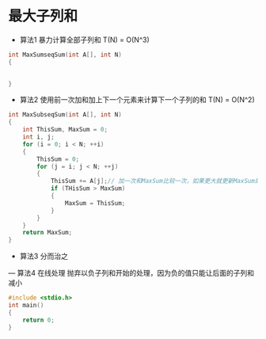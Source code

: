 # 最大子列和
- 算法1
暴力计算全部子列和
T(N) = O(N^3)
```c
int MaxSumseqSum(int A[], int N)
{
    

}
```
- 算法2
使用前一次加和加上下一个元素来计算下一个子列的和
T(N) = O(N^2)

```c
int MaxSubseqSum(int A[], int N)
{
    int ThisSum, MaxSum = 0;
    int i, j;
    for (i = 0; i < N; ++i)
    {
        ThisSum = 0;
        for (j = i; j < N; ++j)
        {
            ThisSum += A[j];// 加一次和MaxSum比较一次，如果更大就更新MaxSum的值
            if (THisSum > MaxSum)
            {
                MaxSum = ThisSum;
            }
        }
    }
    return MaxSum;
}
```
- 算法3
分而治之

— 算法4
在线处理
抛弃以负子列和开始的处理，因为负的值只能让后面的子列和减小
```c
#include <stdio.h>
int main()
{
    return 0;
}
```
